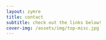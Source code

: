 ```yaml
---
layout: zymre
title: contact
subtitle: check out the links below!
cover-img: /assets/img/top-misc.jpg
---
```

